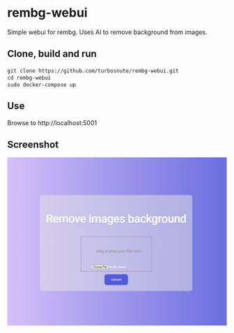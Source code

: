 # rembg-webui
Simple webui for rembg. Uses AI to remove background from images.

## Clone, build and run
```
git clone https://github.com/turbosnute/rembg-webui.git
cd rembg-webui
sudo docker-compose up
```

## Use
Browse to http://localhost:5001

## Screenshot
![Webui](snap.png)
